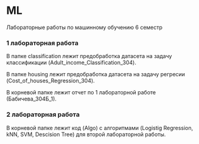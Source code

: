 # ML
Лабораторные работы по машинному обучению 6 семестр

### 1 лабораторная работа
В папке classification лежит предобработка датасета на задачу классификации (Adult_income_Classification_304).

В папке housing лежит предобработка датасета на задачу регресии (Cost_of_houses_Regression_304).

В корневой папке лежит отчет по 1 лабораторной работе (Бабичева_304Б_1).

### 2 лабораторная работа
В корневой папке лежит код (Algo) с алгоритмами (Logistig Regression, kNN, SVM, Descision Tree) для второй лабораторной работы. 
